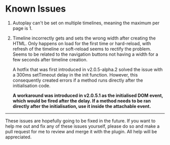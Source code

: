 # Known Issues

1. Autoplay can't be set on multiple timelines, meaning the maximum per page is 1.

2. Timeline incorrectly gets and sets the wrong width after creating the HTML. Only happens on load for the first time or hard-reload, with refresh of the timeline or soft-reload seems to rectify the problem. Seems to be related to the navigation buttons not having a width for a few seconds after timeline creation.

   A hotfix that was first introduced in v2.0.5-alpha.2 solved the issue with a 300ms setTimeout delay in the init function. However, this consequently created errors if a method runs directly after the initialisation code. 
  
   **A workaround was introduced in v2.0.5.1 as the initialised DOM event, which would be fired after the delay. If a method needs to be ran directly after the initialisation, use it inside the attachable event.**

<hr>

These issues are hopefully going to be fixed in the future. If you want to help me out and fix any of these issues yourself, please do so and make a pull request for me to review and merge it with the plugin. All help will be appreciated.
